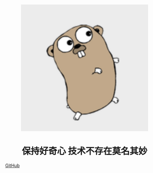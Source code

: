 <p align="center">
<img src="docs/picture-md/gopher.png" width="404" height="404"/>
</p>
<h1 align="center">保持好奇心 技术不存在莫名其妙</h1>

[GitHub](https://github.com/guangchangli)

